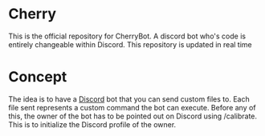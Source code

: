 # Cherry
This is the official repository for CherryBot. A discord bot who's code is entirely changeable within Discord. This repository is updated in real time

# Concept
The idea is to have a [Discord](https://www.discord.com) bot that you can send custom files to. Each file sent represents a custom command the bot can execute. Before any of this, the owner of the bot has to be pointed out on Discord using /calibrate. This is to initialize the Discord profile of the owner.
